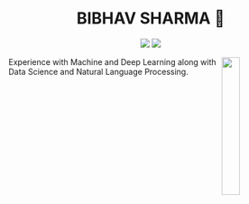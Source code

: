 <h1 align="center"> BIBHAV SHARMA 👋</h1>
<p align="center">
    <a href="https://twitter.com/Sharmaa_bibhav"><img src="https://img.shields.io/badge/twitter-%231FA1F1?style=flat&logo=twitter&logoColor=white"/></a>
<!--     <a href="https://twitter.com/Sharmaa_bibhav"><img src="https://img.shields.io/badge/twitter-%231FA1F1?style=flat&logo=twitter&logoColor=white"/></a> -->
    <a href="https://www.linkedin.com/in/bibhavsharma-profile/"><img src="https://img.shields.io/badge/linkedin-%230177B5?style=flat&logo=linkedin&logoColor=white"/></a>
  </p>
  
  <img src="https://github.com/bibhavshaaa/bibhavshar._profi/maim/profile-img_1.png" align="right" width="25%"/>

Experience with Machine and Deep Learning along with Data Science and Natural Language Processing.

<!-- - 🔭 I'm a software developer  in Bareilly , India -->

<!--
**bibhavshaaa/bibhavshar._profi* is a ✨ _special_ ✨ repository because its `README.md` (this file) appears on your GitHub profile.

Here are some ideas to get you started:

- 🔭 I’m currently working on ...
- 🌱 I’m currently learning ...
- 👯 I’m looking to collaborate on ...
- 🤔 I’m looking for help with ...
- 💬 Ask me about ...
- 📫 How to reach me: ...
- 😄 Pronouns: ...
- ⚡ Fun fact: ...
-->
